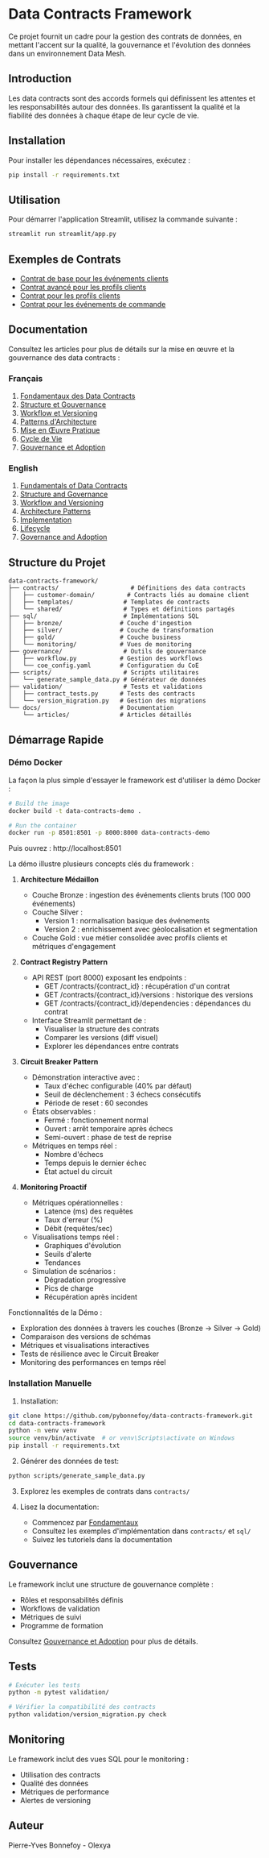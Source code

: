 # Data Contracts Framework

Ce projet fournit un cadre pour la gestion des contrats de données, en mettant l'accent sur la qualité, la gouvernance et l'évolution des données dans un environnement Data Mesh.

## Introduction

Les data contracts sont des accords formels qui définissent les attentes et les responsabilités autour des données. Ils garantissent la qualité et la fiabilité des données à chaque étape de leur cycle de vie.

## Installation

Pour installer les dépendances nécessaires, exécutez :

```bash
pip install -r requirements.txt
```

## Utilisation

Pour démarrer l'application Streamlit, utilisez la commande suivante :

```bash
streamlit run streamlit/app.py
```

## Exemples de Contrats

- [Contrat de base pour les événements clients](contracts/customer-domain/customer_events.yaml)
- [Contrat avancé pour les profils clients](contracts/customer-domain/customer_profile_events.yaml)
- [Contrat pour les profils clients](contracts/customer-domain/customer_profile.yaml)
- [Contrat pour les événements de commande](contracts/customer-domain/order_events.yaml)

## Documentation

Consultez les articles pour plus de détails sur la mise en œuvre et la gouvernance des data contracts :

### Français
1. [Fondamentaux des Data Contracts](docs/fr/articles/01-fondamentaux.md)
2. [Structure et Gouvernance](docs/fr/articles/02-structure-et-gouvernance.md)
3. [Workflow et Versioning](docs/fr/articles/03-workflow-et-versioning.md)
4. [Patterns d'Architecture](docs/fr/articles/04-patterns-architecture.md)
5. [Mise en Œuvre Pratique](docs/fr/articles/05-implementation.md)
6. [Cycle de Vie](docs/fr/articles/06-cycle-de-vie.md)
7. [Gouvernance et Adoption](docs/fr/articles/07-gouvernance-et-adoption.md)

### English
1. [Fundamentals of Data Contracts](docs/en/articles/01-fundamentals.md)
2. [Structure and Governance](docs/en/articles/02-structure-and-governance.md)
3. [Workflow and Versioning](docs/en/articles/03-workflow-and-versioning.md)
4. [Architecture Patterns](docs/en/articles/04-architecture-patterns.md)
5. [Implementation](docs/en/articles/05-implementation.md)
6. [Lifecycle](docs/en/articles/06-lifecycle.md)
7. [Governance and Adoption](docs/en/articles/07-governance-and-adoption.md)

## Structure du Projet

```
data-contracts-framework/
├── contracts/                    # Définitions des data contracts
│   ├── customer-domain/         # Contracts liés au domaine client
│   ├── templates/              # Templates de contracts
│   └── shared/                 # Types et définitions partagés
├── sql/                        # Implémentations SQL
│   ├── bronze/                # Couche d'ingestion
│   ├── silver/                # Couche de transformation
│   ├── gold/                  # Couche business
│   └── monitoring/            # Vues de monitoring
├── governance/                 # Outils de gouvernance
│   ├── workflow.py            # Gestion des workflows
│   └── coe_config.yaml        # Configuration du CoE
├── scripts/                    # Scripts utilitaires
│   └── generate_sample_data.py # Générateur de données
├── validation/                 # Tests et validations
│   ├── contract_tests.py      # Tests des contracts
│   └── version_migration.py   # Gestion des migrations
└── docs/                      # Documentation
    └── articles/              # Articles détaillés
```

## Démarrage Rapide

### Démo Docker

La façon la plus simple d'essayer le framework est d'utiliser la démo Docker :

```bash
# Build the image
docker build -t data-contracts-demo .

# Run the container
docker run -p 8501:8501 -p 8000:8000 data-contracts-demo
```

Puis ouvrez : http://localhost:8501

La démo illustre plusieurs concepts clés du framework :

1. **Architecture Médaillon**
   - Couche Bronze : ingestion des événements clients bruts (100 000 événements)
   - Couche Silver : 
     * Version 1 : normalisation basique des événements
     * Version 2 : enrichissement avec géolocalisation et segmentation
   - Couche Gold : vue métier consolidée avec profils clients et métriques d'engagement

2. **Contract Registry Pattern**
   - API REST (port 8000) exposant les endpoints :
     * GET /contracts/{contract_id} : récupération d'un contrat
     * GET /contracts/{contract_id}/versions : historique des versions
     * GET /contracts/{contract_id}/dependencies : dépendances du contrat
   - Interface Streamlit permettant de :
     * Visualiser la structure des contrats
     * Comparer les versions (diff visuel)
     * Explorer les dépendances entre contrats

3. **Circuit Breaker Pattern**
   - Démonstration interactive avec :
     * Taux d'échec configurable (40% par défaut)
     * Seuil de déclenchement : 3 échecs consécutifs
     * Période de reset : 60 secondes
   - États observables :
     * Fermé : fonctionnement normal
     * Ouvert : arrêt temporaire après échecs
     * Semi-ouvert : phase de test de reprise
   - Métriques en temps réel :
     * Nombre d'échecs
     * Temps depuis le dernier échec
     * État actuel du circuit

4. **Monitoring Proactif**
   - Métriques opérationnelles :
     * Latence (ms) des requêtes
     * Taux d'erreur (%)
     * Débit (requêtes/sec)
   - Visualisations temps réel :
     * Graphiques d'évolution
     * Seuils d'alerte
     * Tendances
   - Simulation de scénarios :
     * Dégradation progressive
     * Pics de charge
     * Récupération après incident

Fonctionnalités de la Démo :
- Exploration des données à travers les couches (Bronze → Silver → Gold)
- Comparaison des versions de schémas
- Métriques et visualisations interactives
- Tests de résilience avec le Circuit Breaker
- Monitoring des performances en temps réel

### Installation Manuelle

1. Installation:
```bash
git clone https://github.com/pybonnefoy/data-contracts-framework.git
cd data-contracts-framework
python -m venv venv
source venv/bin/activate  # or venv\Scripts\activate on Windows
pip install -r requirements.txt
```

2. Générer des données de test:
```bash
python scripts/generate_sample_data.py
```

3. Explorez les exemples de contrats dans `contracts/`

4. Lisez la documentation:
   - Commencez par [Fondamentaux](docs/fr/articles/01-fondamentaux.md)
   - Consultez les exemples d'implémentation dans `contracts/` et `sql/`
   - Suivez les tutoriels dans la documentation

## Gouvernance

Le framework inclut une structure de gouvernance complète :

- Rôles et responsabilités définis
- Workflows de validation
- Métriques de suivi
- Programme de formation

Consultez [Gouvernance et Adoption](docs/fr/articles/07-gouvernance-et-adoption.md) pour plus de détails.

## Tests

```bash
# Exécuter les tests
python -m pytest validation/

# Vérifier la compatibilité des contracts
python validation/version_migration.py check
```

## Monitoring

Le framework inclut des vues SQL pour le monitoring :
- Utilisation des contracts
- Qualité des données
- Métriques de performance
- Alertes de versioning

## Auteur

Pierre-Yves Bonnefoy - Olexya